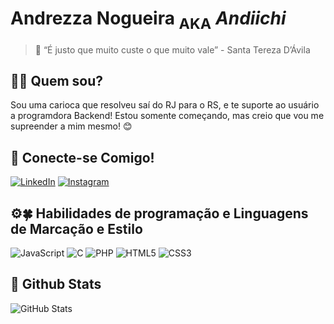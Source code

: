 # Andrezza Nogueira <sub>AKA</sub> _Andiichi_


>📍 “É justo que muito custe o que muito vale” - Santa Tereza D’Ávila

## 👩‍🦱 Quem sou?

Sou uma carioca que resolveu saí do RJ para o RS, e te suporte ao usuário a programdora Backend! Estou somente começando, mas creio que vou me supreender a mim mesmo! 😊

## 📲 Conecte-se Comigo!

[![LinkedIn](https://img.shields.io/badge/LinkedIn-FACFCE?style=for-the-badge&logo=linkedin&logoColor=0E76A8)](https://www.linkedin.com/in/andrezzanogueira/)
[![Instagram](https://img.shields.io/badge/Instagram-FACFCE?style=for-the-badge&logo=instagram)](https://www.instagram.com/andreez.n/)


## ⚙🍀 Habilidades de programação e Linguagens de Marcação e Estilo
![JavaScript](https://img.shields.io/badge/JavaScript-FACFCE?style=for-the-badge&logo=javascript)
![C](https://img.shields.io/badge/c-FACFCE?style=for-the-badge&logo=c)
![PHP](https://img.shields.io/badge/php-FACFCE?style=for-the-badge&logo=php)
![HTML5](https://img.shields.io/badge/html-FACFCE?style=for-the-badge&logo=html5)
![CSS3](https://img.shields.io/badge/css3-FACFCE?style=for-the-badge&logo=css3)


## 🌟 Github Stats
![GitHub Stats](https://github-readme-stats.vercel.app/api?username=Andiichi&theme=transparent&bg_color=FACFCE&border_color=000C&show_icons=false&icon_color=30A3DC&title_color=fff&text_color=000)

